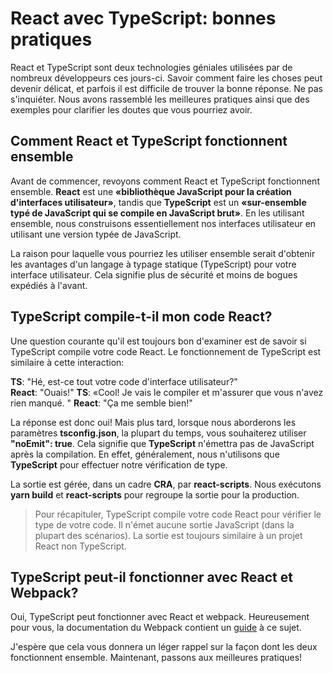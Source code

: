# React avec TypeScript: bonnes pratiques

React et TypeScript sont deux technologies géniales utilisées par de nombreux développeurs ces jours-ci. Savoir comment faire les choses peut devenir délicat, et parfois il est difficile de trouver la bonne réponse. Ne pas s'inquiéter. Nous avons rassemblé les meilleures pratiques ainsi que des exemples pour clarifier les doutes que vous pourriez avoir.

## Comment React et TypeScript fonctionnent ensemble

Avant de commencer, revoyons comment React et TypeScript fonctionnent ensemble. **React** est une **«bibliothèque JavaScript pour la création d'interfaces utilisateur»**, tandis que **TypeScript** est un **«sur-ensemble typé de JavaScript qui se compile en JavaScript brut»**. En les utilisant ensemble, nous construisons essentiellement nos interfaces utilisateur en utilisant une version typée de JavaScript.

La raison pour laquelle vous pourriez les utiliser ensemble serait d'obtenir les avantages d'un langage à typage statique (TypeScript) pour votre interface utilisateur. Cela signifie plus de sécurité et moins de bogues expédiés à l'avant.

## TypeScript compile-t-il mon code React?

Une question courante qu'il est toujours bon d'examiner est de savoir si TypeScript compile votre code React. Le fonctionnement de TypeScript est similaire à cette interaction:<br/>

**TS**: "Hé, est-ce tout votre code d'interface utilisateur?"<br/>
**React**: "Ouais!"
**TS**: «Cool! Je vais le compiler et m'assurer que vous n'avez rien manqué. "
**React**: "Ça me semble bien!"


La réponse est donc oui! Mais plus tard, lorsque nous aborderons les paramètres **tsconfig.json**, la plupart du temps, vous souhaiterez utiliser **"noEmit": true**. Cela signifie que **TypeScript** n'émettra pas de JavaScript après la compilation. En effet, généralement, nous n'utilisons que **TypeScript** pour effectuer notre vérification de type.

La sortie est gérée, dans un cadre **CRA**, par **react-scripts**. Nous exécutons **yarn build** et **react-scripts** pour regroupe la sortie pour la production.

>Pour récapituler, TypeScript compile votre code React pour vérifier le type de votre code. Il n'émet aucune sortie JavaScript (dans la plupart des scénarios). La sortie est toujours similaire à un projet React non TypeScript.

## TypeScript peut-il fonctionner avec React et Webpack?

Oui, TypeScript peut fonctionner avec React et webpack. Heureusement pour vous, la documentation du Webpack contient un [guide](https://webpack.js.org/guides/typescript/) à ce sujet.

J'espère que cela vous donnera un léger rappel sur la façon dont les deux fonctionnent ensemble. Maintenant, passons aux meilleures pratiques!